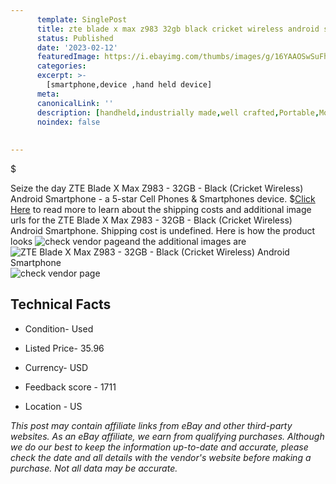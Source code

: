 ```yaml
---
      template: SinglePost
      title: zte blade x max z983 32gb black cricket wireless android smartphone
      status: Published
      date: '2023-02-12'
      featuredImage: https://i.ebayimg.com/thumbs/images/g/16YAAOSwSuFhViTt/s-l225.jpg
      categories: 
      excerpt: >-
        [smartphone,device ,hand held device]
      meta:
      canonicalLink: ''
      description: [handheld,industrially made,well crafted,Portable,Mobile,Compact,Convenient,Lightweight,Maneuverable,Man-portable,Miniature,Carriable,Hand-held,Light,Holdable,Transportable,Mobile device,Pocket-sized,On-the-go,Wireless,Cordless,Compact size,Convenient size, smartphone,device ,hand held device]
      noindex: false
      
        
---
```

$

Seize the day ZTE Blade X Max Z983 - 32GB - Black (Cricket Wireless) Android Smartphone - a 5-star Cell Phones & Smartphones device.
$[Click Here](https://www.ebay.com/itm/274971354265?hash=item400591e499%3Ag%3A16YAAOSwSuFhViTt&mkevt=1&mkcid=1&mkrid=711-53200-19255-0&campid=%253CePNCampaignId%253E&customid=%253CreferenceId%253E&toolid=10049) to read more to learn about the shipping costs and additional image urls for the ZTE Blade X Max Z983 - 32GB - Black (Cricket Wireless) Android Smartphone. Shipping cost is undefined. Here is how the product looks ![check vendor page](https://i.ebayimg.com/thumbs/images/g/16YAAOSwSuFhViTt/s-l225.jpg)and the additional images are![ZTE Blade X Max Z983 - 32GB - Black (Cricket Wireless) Android Smartphone](https://i.ebayimg.com/images/g/16YAAOSwSuFhViTt/s-l1600.jpg)![check vendor page](https://origin-galleryplus.ebayimg.com/ws/web/274971354265_2_0_1/225x225.jpg,https://origin-galleryplus.ebayimg.com/ws/web/274971354265_3_0_1/225x225.jpg,https://origin-galleryplus.ebayimg.com/ws/web/274971354265_4_0_1/225x225.jpg)



 ## Technical Facts 



     
      

 - Condition- Used 


      

 - Listed Price- 35.96 


      

 - Currency- USD 


      

 - Feedback score - 1711 


      

 - Location - US 


      
      

 *_This post may contain affiliate links from eBay and other third-party websites. As an eBay affiliate, we earn from qualifying purchases. Although we do our best to keep the information up-to-date and accurate, please check the date and all details with the vendor's website before making a purchase. Not all data may be accurate._*






